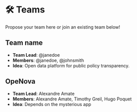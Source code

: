 # 🛠 Teams

Propose your team here or join an existing team below!

## Team name

- **Team Lead**: @janedoe
- **Members**: @janedoe, @johnsmith  
- **Idea**: Open data platform for public policy transparency.

## OpeNova

- **Team Lead**: Alexandre Amate
- **Members**: Alexandre Amate, Timothy Greil, Hugo Poquet
- **Idea**: Depends on the mysterious app
